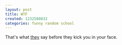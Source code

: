 ```yaml
---
layout: post
title: WTF
created: 1232580832
categories: funny random school
---
```

That's what <a href='http://www.wtf.org/'>they</a> say before they kick you in your face.
